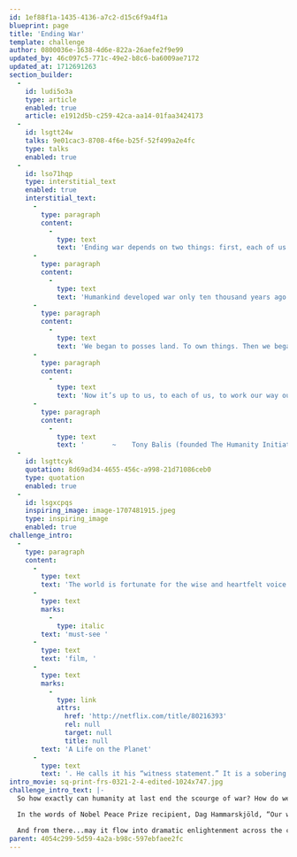 ```yaml
---
id: 1ef88f1a-1435-4136-a7c2-d15c6f9a4f1a
blueprint: page
title: 'Ending War'
template: challenge
author: 0800036e-1638-4d6e-822a-26aefe2f9e99
updated_by: 46c097c5-771c-49e2-b8c6-ba6009ae7172
updated_at: 1712691263
section_builder:
  -
    id: ludi5o3a
    type: article
    enabled: true
    article: e1912d5b-c259-42ca-aa14-01faa3424173
  -
    id: lsgtt24w
    talks: 9e01cac3-8708-4f6e-b25f-52f499a2e4fc
    type: talks
    enabled: true
  -
    id: lso71hqp
    type: interstitial_text
    enabled: true
    interstitial_text:
      -
        type: paragraph
        content:
          -
            type: text
            text: 'Ending war depends on two things: first, each of us must understand that it is indeed possible to do so; and, second, each of us must act on that understanding.'
      -
        type: paragraph
        content:
          -
            type: text
            text: 'Humankind developed war only ten thousand years ago (the end of the mesolithic period), when we stopped being only hunters and gatherers and became farmers as well.'
      -
        type: paragraph
        content:
          -
            type: text
            text: 'We began to posses land. To own things. Then we began arguing about who owned what. War soon became a really bad habit, a profound insult to what should be our dominant human qualities: kindness, common sense, and creativity. '
      -
        type: paragraph
        content:
          -
            type: text
            text: 'Now it’s up to us, to each of us, to work our way out of it, to work on owning little and sharing much, like water and food and, yes, land. It’s time to get over ourselves, to recognize that it is indeed insanity to still be murdering each other, ruining life on Earth in the process. '
      -
        type: paragraph
        content:
          -
            type: text
            text: '       ~    Tony Balis (founded The Humanity Initiative in 1984)'
  -
    id: lsgttcyk
    quotation: 8d69ad34-4655-456c-a998-21d71086ceb0
    type: quotation
    enabled: true
  -
    id: lsgxcpqs
    inspiring_image: image-1707481915.jpeg
    type: inspiring_image
    enabled: true
challenge_intro:
  -
    type: paragraph
    content:
      -
        type: text
        text: 'The world is fortunate for the wise and heartfelt voice of 94-year-old naturalist, broadcaster and humanist Sir David Attenborough — clarifying our climate crises yet also delineating clear solutions, as in his '
      -
        type: text
        marks:
          -
            type: italic
        text: 'must-see '
      -
        type: text
        text: 'film, '
      -
        type: text
        marks:
          -
            type: link
            attrs:
              href: 'http://netflix.com/title/80216393'
              rel: null
              target: null
              title: null
        text: 'A Life on the Planet'
      -
        type: text
        text: '. He calls it his “witness statement.” It is a sobering and necessary yet hopeful investigation of the actions to which we now must commit our minds and hearts in full measure.'
intro_movie: sq-print-frs-0321-2-4-edited-1024x747.jpg
challenge_intro_text: |-
  So how exactly can humanity at last end the scourge of war? How do we meet such a seemingly impossible challenge, particularly in the face of the cynic, the terrorist and the fascist, who will always be among us? 

  In the words of Nobel Peace Prize recipient, ​​Dag Hammarskjöld, “Our work for peace must begin within the private world of each one of us.” 

  And from there...may it flow into dramatic enlightenment across the continents...fueled by the natural and deep dedication of the vast majority of humankind towards living in peace.
parent: 4054c299-5d59-4a2a-b98c-597ebfaee2fc
---
```

